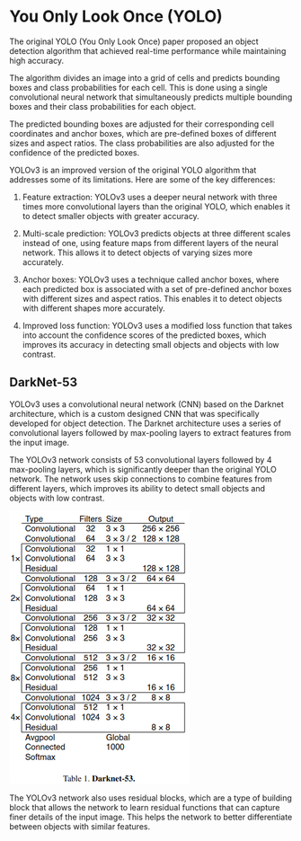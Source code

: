 # You Only Look Once (YOLO)

The original YOLO (You Only Look Once) paper proposed an object detection algorithm that achieved real-time performance while maintaining high accuracy.

The algorithm divides an image into a grid of cells and predicts bounding boxes and class probabilities for each cell. This is done using a single convolutional neural network that simultaneously predicts multiple bounding boxes and their class probabilities for each object.

The predicted bounding boxes are adjusted for their corresponding cell coordinates and anchor boxes, which are pre-defined boxes of different sizes and aspect ratios. The class probabilities are also adjusted for the confidence of the predicted boxes.

YOLOv3 is an improved version of the original YOLO algorithm that addresses some of its limitations. Here are some of the key differences:

1. Feature extraction: YOLOv3 uses a deeper neural network with three times more convolutional layers than the original YOLO, which enables it to detect smaller objects with greater accuracy.

2. Multi-scale prediction: YOLOv3 predicts objects at three different scales instead of one, using feature maps from different layers of the neural network. This allows it to detect objects of varying sizes more accurately.

3. Anchor boxes: YOLOv3 uses a technique called anchor boxes, where each predicted box is associated with a set of pre-defined anchor boxes with different sizes and aspect ratios. This enables it to detect objects with different shapes more accurately.

4. Improved loss function: YOLOv3 uses a modified loss function that takes into account the confidence scores of the predicted boxes, which improves its accuracy in detecting small objects and objects with low contrast.

## DarkNet-53

YOLOv3 uses a convolutional neural network (CNN) based on the Darknet architecture, which is a custom designed CNN that was specifically developed for object detection. The Darknet architecture uses a series of convolutional layers followed by max-pooling layers to extract features from the input image.

The YOLOv3 network consists of 53 convolutional layers followed by 4 max-pooling layers, which is significantly deeper than the original YOLO network. The network uses skip connections to combine features from different layers, which improves its ability to detect small objects and objects with low contrast.

![DarkNet-53](assets/darknet53.png)

The YOLOv3 network also uses residual blocks, which are a type of building block that allows the network to learn residual functions that can capture finer details of the input image. This helps the network to better differentiate between objects with similar features.